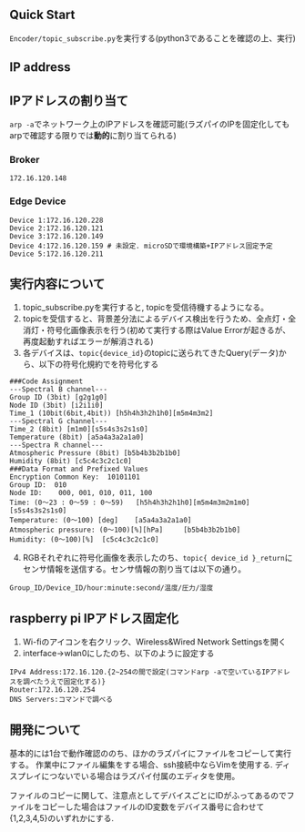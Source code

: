 ## Quick Start
```Encoder/topic_subscribe.py```を実行する(python3であることを確認の上、実行)

## IP address

## IPアドレスの割り当て
```arp -a```でネットワーク上のIPアドレスを確認可能(ラズパイのIPを固定化してもarpで確認する限りでは**動的**に割り当てられる)

### Broker
```172.16.120.148```

### Edge Device
```
Device 1:172.16.120.228
Device 2:172.16.120.121
Device 3:172.16.120.149
Device 4:172.16.120.159 # 未設定. microSDで環境構築+IPアドレス固定予定
Device 5:172.16.120.211
```

## 実行内容について
1. topic_subscribe.pyを実行すると, topicを受信待機するようになる。
2. topicを受信すると、背景差分法によるデバイス検出を行うため、全点灯・全消灯・符号化画像表示を行う(初めて実行する際はValue Errorが起きるが、再度起動すればエラーが解消される)
3. 各デバイスは、```topic{device_id}```のtopicに送られてきたQuery(データ)から、以下の符号化規約でを符号化する
```
###Code Assignment
---Spectral B channel---
Group ID (3bit) [g2g1g0]
Node ID (3bit) [i2i1i0]
Time_1 (10bit(6bit,4bit)) [h5h4h3h2h1h0][m5m4m3m2]
---Spectral G channel---
Time_2 (8bit) [m1m0][s5s4s3s2s1s0]
Temperature (8bit) [a5a4a3a2a1a0]
---Spectra R channel---
Atmospheric Pressure (8bit) [b5b4b3b2b1b0]
Humidity (8bit) [c5c4c3c2c1c0]
###Data Format and Prefixed Values
Encryption Common Key:  10101101
Group ID:  010
Node ID:    000, 001, 010, 011, 100
Time: (0〜23 : 0〜59 : 0〜59)   [h5h4h3h2h1h0][m5m4m3m2m1m0][s5s4s3s2s1s0]
Temperature: (0〜100) [deg]    [a5a4a3a2a1a0]
Atmospheric pressure: (0〜100)[%][hPa]     [b5b4b3b2b1b0]
Humidity: (0〜100)[%]  [c5c4c3c2c1c0]
```
4. RGBそれぞれに符号化画像を表示したのち、```topic{ device_id }_return```にセンサ情報を送信する。センサ情報の割り当ては以下の通り。

```Group_ID/Device_ID/hour:minute:second/温度/圧力/湿度 ```


## raspberry pi IPアドレス固定化
1. Wi-fiのアイコンを右クリック、Wireless&Wired Network Settingsを開く
2. interface->wlan0にしたのち、以下のように設定する
```
IPv4 Address:172.16.120.{2~254の間で設定(コマンドarp -aで空いているIPアドレスを調べたうえで固定化する)}
Router:172.16.120.254
DNS Servers:コマンドで調べる
```

## 開発について
基本的には1台で動作確認ののち、ほかのラズパイにファイルをコピーして実行する。
作業中にファイル編集をする場合、ssh接続中ならVimを使用する.
ディスプレイにつないでいる場合はラズパイ付属のエディタを使用。

ファイルのコピーに関して、注意点としてデバイスごとにIDがふってあるのでファイルをコピーした場合はファイルのID変数をデバイス番号に合わせて{1,2,3,4,5}のいずれかにする.
